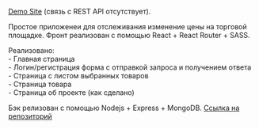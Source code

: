[Demo Site](https://getthepricefront.web.app) (связь c REST API отсутствует).

Простое приложенеи для отслеживания изменение цены на торговой площадке. 
Фронт реализован с помощью React + React Router + SASS.

Реализовано:  
    - Главная страница\
    - Логин/регистрация форма с отправкой запроса и получением ответа\
    - Страница с листом выбранных товаров\
    - Страница товара\
    - Страница об проекте (как сделано)


Бэк релизован с помощью Nodejs + Express + MongoDB. [Ссылка на репозиторий](https://github.com/firstagon/get-the-price-node)

